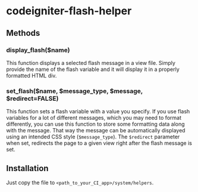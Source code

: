 # codeigniter-flash-helper

## Methods

### display_flash($name)

This function displays a selected flash message in a view file. Simply provide the name of the flash variable and it will display it in a properly formatted HTML div.

### set_flash($name, $message_type, $message, $redirect=FALSE)

This function sets a flash variable with a value you specify. If you use flash variables for a lot of different messages, which you may need to format differently, you can use this function to store some formatting data along with the message. That way the message can be automatically displayed using an intended CSS style (`$message_type`). The `$redirect` parameter when set, redirects the page to a given view right after the flash message is set.

## Installation

Just copy the file to `<path_to_your_CI_app>/system/helpers`.
